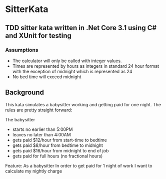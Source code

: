 # SitterKata

## TDD sitter kata written in .Net Core 3.1 using C# and XUnit for testing

### Assumptions
- The calculator will only be called with integer values.
- Times are represented by hours as integers in standard 24 hour format with the exception of midnight which is represented as 24
- No bed time will exceed midnight

Background
----------
This kata simulates a babysitter working and getting paid for one night.  The rules are pretty straight forward:

The babysitter 
- starts no earlier than 5:00PM
- leaves no later than 4:00AM
- gets paid $12/hour from start-time to bedtime
- gets paid $8/hour from bedtime to midnight
- gets paid $16/hour from midnight to end of job
- gets paid for full hours (no fractional hours)


Feature:
As a babysitter
In order to get paid for 1 night of work
I want to calculate my nightly charge

